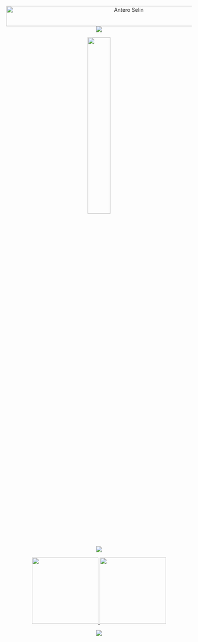 <p align="center">
  <img src="https://readme-typing-svg.herokuapp.com?font=Kaushan+Script&size=40&duration=3500&color=447FF7&background=FFFFFF00&center=true&vCenter=true&width=650&height=55&lines=It's+Antero+Selin+%F0%9F%91%8B%F0%9F%8F%BB;I+am+a+Software+Developer+%F0%9F%A7%91%F0%9F%8F%BB%E2%80%8D%F0%9F%92%BB;I+have+6%2B+years+of+experience+%F0%9F%93%88;" alt="Antero Selin" width="650" height="55">
  <img src="https://user-images.githubusercontent.com/73097560/115834477-dbab4500-a447-11eb-908a-139a6edaec5c.gif">          
  <p align="center"><img src="https://github.com/antero9471/antero9471/blob/master/logo.gif" width="35%"></p>
</p>

<p align="center" style="margin-bottom: 10px;">
  <img src="https://github-profile-trophy.vercel.app/?username=antero9471&column=7&theme=onedark"/>
</p>

<p align="center">
  <a href="https://github.com/antero9471">
    <img height="180em" src="https://github-readme-stats.vercel.app/api?username=antero9471&hide=contribs&show_icons=true&theme=github_dark&count_private=true&include_all_commits=true&disable_animations=false&hide_border=true">
  </a>
  <a href="https://github.com/antero9471">
    <img height="180em" src="https://github-readme-stats.vercel.app/api/top-langs?username=antero9471&show_icons=true&theme=github_dark&langs_count=8&layout=compact&hide_border=true"/>
  </a>
</p>

<p align="center">
  <img src="https://activity-graph.herokuapp.com/graph?username=antero9471&theme=react-dark" />
</p>

